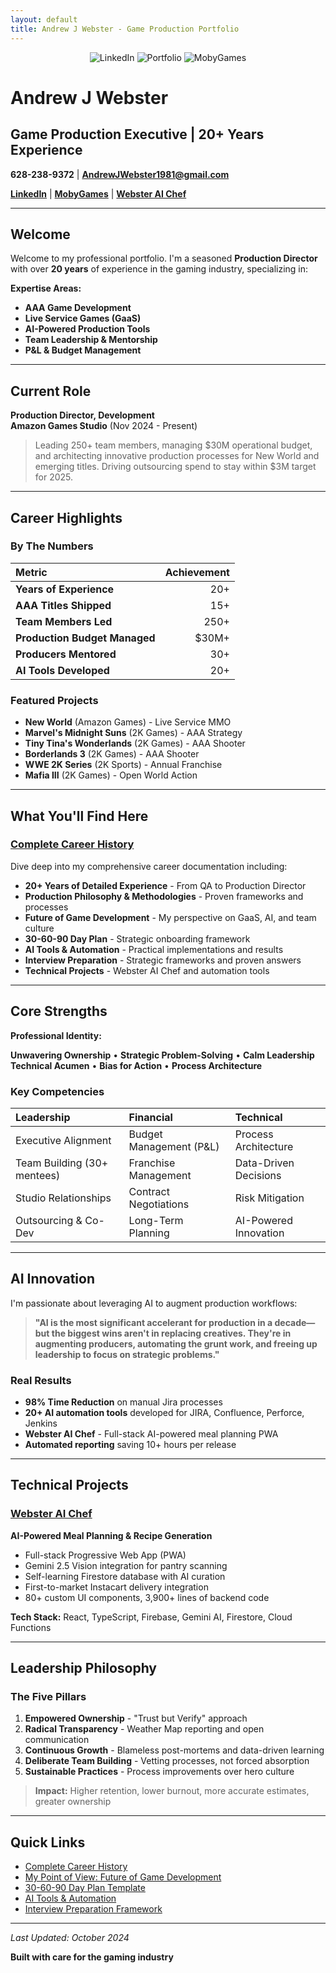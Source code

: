 ```yaml
---
layout: default
title: Andrew J Webster - Game Production Portfolio
---
```


<p align="center">
  <img src="https://img.shields.io/badge/LinkedIn-Connect-blue?style=for-the-badge&logo=linkedin" alt="LinkedIn"/>
  <img src="https://img.shields.io/badge/Portfolio-Webster_AI_Chef-green?style=for-the-badge&logo=firebase" alt="Portfolio"/>
  <img src="https://img.shields.io/badge/MobyGames-Profile-orange?style=for-the-badge" alt="MobyGames"/>
</p>

# Andrew J Webster
## Game Production Executive | 20+ Years Experience

**628-238-9372** | **AndrewJWebster1981@gmail.com**

**[LinkedIn](https://www.linkedin.com/in/andrew-j-webster-4b0b7b1b3/)** | **[MobyGames](https://www.mobygames.com/person/581444/andrew-webster/)** | **[Webster AI Chef](https://ai-chef-meal-planner.web.app)**

---

## Welcome

Welcome to my professional portfolio. I'm a seasoned **Production Director** with over **20 years** of experience in the gaming industry, specializing in:

**Expertise Areas:**
- **AAA Game Development**
- **Live Service Games (GaaS)**
- **AI-Powered Production Tools**
- **Team Leadership & Mentorship**
- **P&L & Budget Management**

---

## Current Role

**Production Director, Development**  
**Amazon Games Studio** (Nov 2024 - Present)

> Leading 250+ team members, managing $30M operational budget, and architecting innovative production processes for New World and emerging titles. Driving outsourcing spend to stay within $3M target for 2025.

---

## Career Highlights

### By The Numbers

| Metric | Achievement |
|:--|--:|
| **Years of Experience** | 20+ |
| **AAA Titles Shipped** | 15+ |
| **Team Members Led** | 250+ |
| **Production Budget Managed** | $30M+ |
| **Producers Mentored** | 30+ |
| **AI Tools Developed** | 20+ |

### Featured Projects

- **New World** (Amazon Games) - Live Service MMO
- **Marvel's Midnight Suns** (2K Games) - AAA Strategy
- **Tiny Tina's Wonderlands** (2K Games) - AAA Shooter
- **Borderlands 3** (2K Games) - AAA Shooter
- **WWE 2K Series** (2K Sports) - Annual Franchise
- **Mafia III** (2K Games) - Open World Action

---

## What You'll Find Here

### [Complete Career History](Andrew_Webster_Complete_Career_History.md)

Dive deep into my comprehensive career documentation including:

- **20+ Years of Detailed Experience** - From QA to Production Director
- **Production Philosophy & Methodologies** - Proven frameworks and processes
- **Future of Game Development** - My perspective on GaaS, AI, and team culture
- **30-60-90 Day Plan** - Strategic onboarding framework
- **AI Tools & Automation** - Practical implementations and results
- **Interview Preparation** - Strategic frameworks and proven answers
- **Technical Projects** - Webster AI Chef and automation tools

---

## Core Strengths

**Professional Identity:**

**Unwavering Ownership** • **Strategic Problem-Solving** • **Calm Leadership**  
**Technical Acumen** • **Bias for Action** • **Process Architecture**

### Key Competencies

| Leadership | Financial | Technical |
|:--|:--|:--|
| Executive Alignment | Budget Management (P&L) | Process Architecture |
| Team Building (30+ mentees) | Franchise Management | Data-Driven Decisions |
| Studio Relationships | Contract Negotiations | Risk Mitigation |
| Outsourcing & Co-Dev | Long-Term Planning | AI-Powered Innovation |

---

## AI Innovation

I'm passionate about leveraging AI to augment production workflows:

> **"AI is the most significant accelerant for production in a decade—but the biggest wins aren't in replacing creatives. They're in augmenting producers, automating the grunt work, and freeing up leadership to focus on strategic problems."**

### Real Results

- **98% Time Reduction** on manual Jira processes
- **20+ AI automation tools** developed for JIRA, Confluence, Perforce, Jenkins
- **Webster AI Chef** - Full-stack AI-powered meal planning PWA
- **Automated reporting** saving 10+ hours per release

---

## Technical Projects

### [Webster AI Chef](https://ai-chef-meal-planner.web.app)

**AI-Powered Meal Planning & Recipe Generation**

- Full-stack Progressive Web App (PWA)
- Gemini 2.5 Vision integration for pantry scanning
- Self-learning Firestore database with AI curation
- First-to-market Instacart delivery integration
- 80+ custom UI components, 3,900+ lines of backend code

**Tech Stack:** React, TypeScript, Firebase, Gemini AI, Firestore, Cloud Functions

---

## Leadership Philosophy

### The Five Pillars

1. **Empowered Ownership** - "Trust but Verify" approach
2. **Radical Transparency** - Weather Map reporting and open communication
3. **Continuous Growth** - Blameless post-mortems and data-driven learning
4. **Deliberate Team Building** - Vetting processes, not forced absorption
5. **Sustainable Practices** - Process improvements over hero culture

> **Impact:** Higher retention, lower burnout, more accurate estimates, greater ownership

---

## Quick Links

- [Complete Career History](Andrew_Webster_Complete_Career_History.md)
- [My Point of View: Future of Game Development](Andrew_Webster_Complete_Career_History.md#my-point-of-view-the-future-of-game-development--production)
- [30-60-90 Day Plan Template](Andrew_Webster_Complete_Career_History.md#the-30-60-90-day-plan-template)
- [AI Tools & Automation](Andrew_Webster_Complete_Career_History.md#ai-tools--automation-expertise)
- [Interview Preparation Framework](Andrew_Webster_Complete_Career_History.md#interview-preparation--strategic-framework)

---

*Last Updated: October 2024*

**Built with care for the gaming industry**
